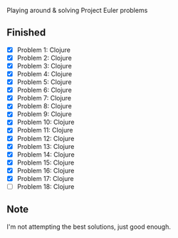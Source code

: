 Playing around & solving Project Euler problems

## Finished

- [X] Problem 1: Clojure
- [X] Problem 2: Clojure
- [X] Problem 3: Clojure
- [X] Problem 4: Clojure
- [X] Problem 5: Clojure
- [X] Problem 6: Clojure
- [X] Problem 7: Clojure
- [X] Problem 8: Clojure
- [X] Problem 9: Clojure
- [X] Problem 10: Clojure
- [X] Problem 11: Clojure
- [X] Problem 12: Clojure
- [X] Problem 13: Clojure
- [X] Problem 14: Clojure
- [X] Problem 15: Clojure
- [X] Problem 16: Clojure
- [X] Problem 17: Clojure
- [ ] Problem 18: Clojure

## Note

I'm not attempting the best solutions, just good enough.

